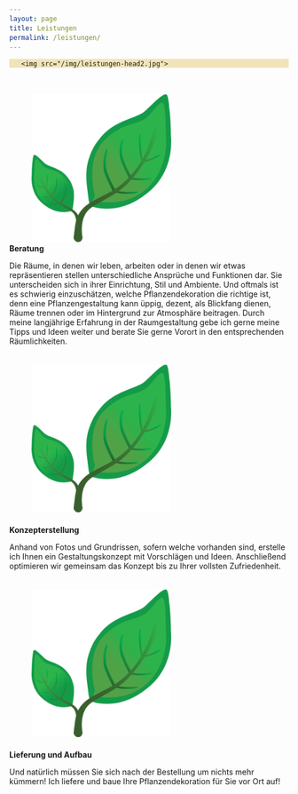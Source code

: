 ```yaml
---
layout: page
title: Leistungen
permalink: /leistungen/
---
```

<link rel="stylesheet" href="/css/simplegrid.css">
<div class="grid" style="background: rgb(229, 203, 121);background: rgba(229, 203, 121, .5);">
<div class="col-2-12">

</div>
<div class="col-8-12">

	   <img src="/img/leistungen-head2.jpg">

</div>
<div class="col-2-12">
</div>
</div>

<br>
<br>

<div class="grid">
<div class="col-1-12">
<img class="right-image" src="/img/leaf.png" style="width:50%;padding-left:40px;">
</div>
<div class="col-11-12">
<b>Beratung</b>
<p>
Die Räume, in denen wir leben, arbeiten oder in denen wir etwas repräsentieren stellen unterschiedliche Ansprüche und Funktionen dar. Sie unterscheiden sich in ihrer Einrichtung, Stil und Ambiente.
Und oftmals ist es schwierig einzuschätzen, welche Pflanzendekoration die richtige ist, denn eine Pflanzengestaltung kann üppig, dezent, als Blickfang dienen, Räume trennen oder im Hintergrund zur Atmosphäre beitragen.
Durch meine langjährige Erfahrung in der Raumgestaltung gebe ich gerne meine Tipps und Ideen weiter und berate Sie gerne Vorort in den entsprechenden Räumlichkeiten.
</p>
</div>
<div class="col-1-12" style="padding-top:20px;">
<img class="right-image" src="/img/leaf.png" style="width:50%;padding-left:40px;">
</div>
<div class="col-11-12" style="padding-top:20px;">
<b>Konzepterstellung</b>
<p>Anhand von Fotos und Grundrissen, sofern welche vorhanden sind, erstelle ich Ihnen ein Gestaltungskonzept mit Vorschlägen und Ideen. Anschließend optimieren wir gemeinsam das Konzept bis zu Ihrer vollsten Zufriedenheit.   
</p>
</div>
<div class="col-1-12" style="padding-top:20px;">
<img class="right-image" src="/img/leaf.png" style="width:50%;padding-left:40px;">
</div>
<div class="col-11-12" style="padding-top:20px;">
<b>Lieferung und Aufbau</b>
<p>Und natürlich müssen Sie sich nach der Bestellung um nichts mehr kümmern! 
Ich liefere und baue Ihre Pflanzendekoration für Sie vor Ort auf!
</p>
</div>
</div>